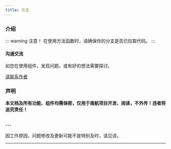 ```yaml
---
title: 方法
---
```


### 介绍
::: warning 注意！
在使用方法函数时，请确保你的分支是否已拉取代码。
:::

#### 沟通交流
如您在使用组件，发现问题，或有好的想法需要探讨。

[请联系作者](/HuangRuYing/)

### 声明
**本文档及所有功能、组件均需保密，仅用于南航项目开发、阅读，不外传！违者将追究责任！**

<br>
---

因工作原因，问题修改及更新可能不是特别及时，请见谅。

---